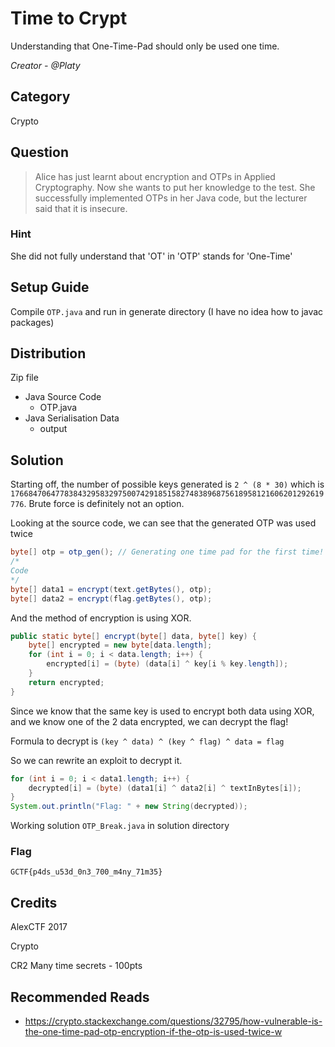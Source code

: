 # Time to Crypt
Understanding that One-Time-Pad should only be used one time.

<i>Creator - @Platy</i>

## Category
Crypto

## Question
>Alice has just learnt about encryption and OTPs in Applied Cryptography. Now she wants to put her knowledge to the test. She successfully implemented OTPs in her Java code, but the lecturer said that it is insecure.

### Hint
She did not fully understand that 'OT' in 'OTP' stands for 'One-Time'

## Setup Guide
Compile `OTP.java` and run in generate directory (I have no idea how to javac packages)

## Distribution
Zip file
- Java Source Code
	- OTP.java
- Java Serialisation Data
	- output

## Solution
Starting off, the number of possible keys generated is `2 ^ (8 * 30)` which is `1766847064778384329583297500742918515827483896875618958121606201292619776`.
Brute force is definitely not an option.

Looking at the source code, we can see that the generated OTP was used twice
```java
byte[] otp = otp_gen(); // Generating one time pad for the first time!
/*
Code
*/
byte[] data1 = encrypt(text.getBytes(), otp);
byte[] data2 = encrypt(flag.getBytes(), otp);
```

And the method of encryption is using XOR.

```java
public static byte[] encrypt(byte[] data, byte[] key) {
	byte[] encrypted = new byte[data.length];
	for (int i = 0; i < data.length; i++) {
		encrypted[i] = (byte) (data[i] ^ key[i % key.length]);
	}
	return encrypted;
}
```
Since we know that the same key is used to encrypt both data using XOR, and we know one of the 2 data encrypted, we can decrypt the flag!

Formula to decrypt is `(key ^ data) ^ (key ^ flag) ^ data = flag`

So we can rewrite an exploit to decrypt it.
```java
for (int i = 0; i < data1.length; i++) {
	decrypted[i] = (byte) (data1[i] ^ data2[i] ^ textInBytes[i]);
}
System.out.println("Flag: " + new String(decrypted));
```

Working solution `OTP_Break.java` in solution directory

### Flag
`GCTF{p4ds_u53d_0n3_700_m4ny_71m35}`

## Credits
AlexCTF 2017

Crypto

CR2 Many time secrets - 100pts

## Recommended Reads
- https://crypto.stackexchange.com/questions/32795/how-vulnerable-is-the-one-time-pad-otp-encryption-if-the-otp-is-used-twice-w

